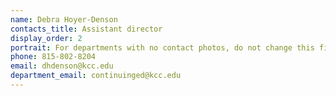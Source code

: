 ```yaml
---
name: Debra Hoyer-Denson
contacts_title: Assistant director
display_order: 2
portrait: For departments with no contact photos, do not change this field.
phone: 815-802-8204
email: dhdenson@kcc.edu
department_email: continuinged@kcc.edu
---
```

